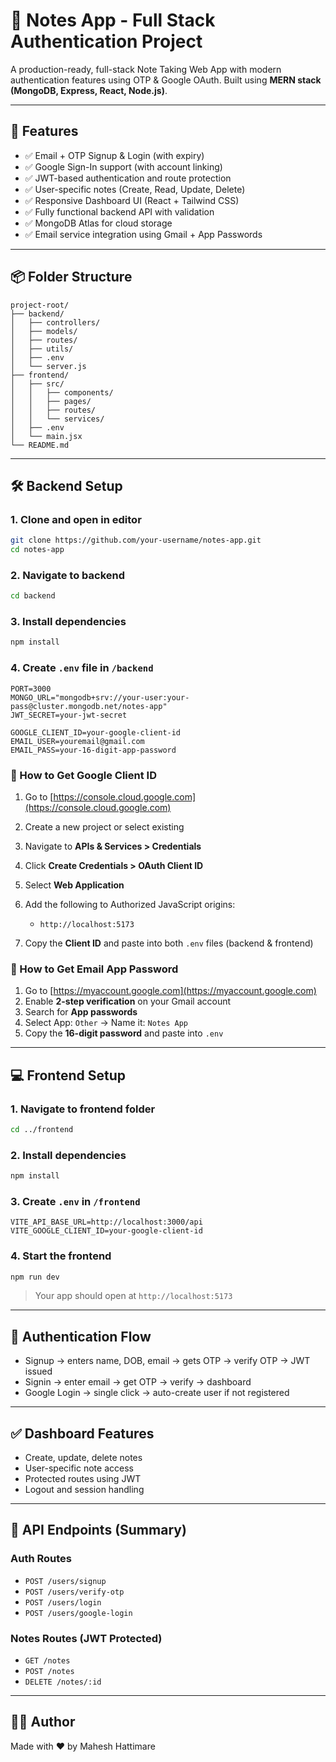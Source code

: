 # 📝 Notes App - Full Stack Authentication Project

A production-ready, full-stack Note Taking Web App with modern authentication features using OTP & Google OAuth. Built using **MERN stack (MongoDB, Express, React, Node.js)**.

---

## 🚀 Features

- ✅ Email + OTP Signup & Login (with expiry)
- ✅ Google Sign-In support (with account linking)
- ✅ JWT-based authentication and route protection
- ✅ User-specific notes (Create, Read, Update, Delete)
- ✅ Responsive Dashboard UI (React + Tailwind CSS)
- ✅ Fully functional backend API with validation
- ✅ MongoDB Atlas for cloud storage
- ✅ Email service integration using Gmail + App Passwords

---

## 📦 Folder Structure

```
project-root/
├── backend/
│   ├── controllers/
│   ├── models/
│   ├── routes/
│   ├── utils/
│   ├── .env
│   └── server.js
├── frontend/
│   ├── src/
│   │   ├── components/
│   │   ├── pages/
│   │   ├── routes/
│   │   └── services/
│   ├── .env
│   └── main.jsx
└── README.md
```

---

## 🛠 Backend Setup

### 1. Clone and open in editor

```bash
git clone https://github.com/your-username/notes-app.git
cd notes-app
```

### 2. Navigate to backend

```bash
cd backend
```

### 3. Install dependencies

```bash
npm install
```

### 4. Create `.env` file in `/backend`

```env
PORT=3000
MONGO_URL="mongodb+srv://your-user:your-pass@cluster.mongodb.net/notes-app"
JWT_SECRET=your-jwt-secret

GOOGLE_CLIENT_ID=your-google-client-id
EMAIL_USER=youremail@gmail.com
EMAIL_PASS=your-16-digit-app-password
```

### 🔐 How to Get Google Client ID

1. Go to [https://console.cloud.google.com](https://console.cloud.google.com)
2. Create a new project or select existing
3. Navigate to **APIs & Services > Credentials**
4. Click **Create Credentials > OAuth Client ID**
5. Select **Web Application**
6. Add the following to Authorized JavaScript origins:

   - `http://localhost:5173`

7. Copy the **Client ID** and paste into both `.env` files (backend & frontend)

### 📧 How to Get Email App Password

1. Go to [https://myaccount.google.com](https://myaccount.google.com)
2. Enable **2-step verification** on your Gmail account
3. Search for **App passwords**
4. Select App: `Other` → Name it: `Notes App`
5. Copy the **16-digit password** and paste into `.env`

---

## 💻 Frontend Setup

### 1. Navigate to frontend folder

```bash
cd ../frontend
```

### 2. Install dependencies

```bash
npm install
```

### 3. Create `.env` in `/frontend`

```env
VITE_API_BASE_URL=http://localhost:3000/api
VITE_GOOGLE_CLIENT_ID=your-google-client-id
```

### 4. Start the frontend

```bash
npm run dev
```

> Your app should open at `http://localhost:5173`

---

## 🔐 Authentication Flow

- Signup → enters name, DOB, email → gets OTP → verify OTP → JWT issued
- Signin → enter email → get OTP → verify → dashboard
- Google Login → single click → auto-create user if not registered

---

## ✅ Dashboard Features

- Create, update, delete notes
- User-specific note access
- Protected routes using JWT
- Logout and session handling

---

## 🧪 API Endpoints (Summary)

### Auth Routes

- `POST /users/signup`
- `POST /users/verify-otp`
- `POST /users/login`
- `POST /users/google-login`

### Notes Routes (JWT Protected)

- `GET /notes`
- `POST /notes`
- `DELETE /notes/:id`

---

## 🧑‍💻 Author

Made with ❤️ by Mahesh Hattimare
